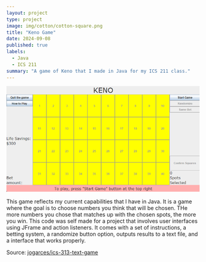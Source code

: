 ```yaml
---
layout: project
type: project
image: img/cotton/cotton-square.png
title: "Keno Game"
date: 2024-09-08
published: true
labels:
  - Java
  - ICS 211
summary: "A game of Keno that I made in Java for my ICS 211 class."
---
```


<img class="img-fluid" src="../img/EasyKeno.png">

This game reflects my current capabilities that I have in Java. It is a game where the goal is to choose numbers you think that will be chosen.  THe more numbers you chose that matches up with the chosen spots, the more you win.  This code was self made for a project that involves user interfaces using JFrame and action listeners.  It comes with a set of instructions, a betting system, a randomize button option, outputs results to a text file, and a interface that works properly.





Source: <a href="[https://github.com/jogarces/ics-313-text-game](https://github.com/oomorijosh/Keno-Game)"><i class="large github icon "></i>jogarces/ics-313-text-game</a>
